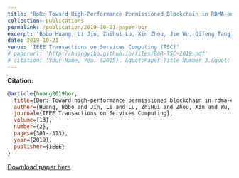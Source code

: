 ```yaml
---
title: "BoR: Toward High-Performance Permissioned Blockchain in RDMA-enabled Network"
collection: publications
permalink: /publication/2019-10-21-paper-bor
excerpt: 'Bobo Huang, Li Jin, Zhihui Lu, Xin Zhou, Jie Wu, Qifeng Tang, Patrick CK Hung'
date: 2019-10-21
venue: 'IEEE Transactions on Services Computing (TSC)'
# paperurl: 'http://huangyibo.github.io/files/BoR-TSC-2019.pdf'
# citation: 'Your Name, You. (2015). &quot;Paper Title Number 3.&quot; <i>Journal 1</i>. 1(3).'
---
```


**Citation:**

```bib
@article{huang2019bor,
  title={Bor: Toward high-performance permissioned blockchain in rdma-enabled network},
  author={Huang, Bobo and Jin, Li and Lu, ZhiHui and Zhou, Xin and Wu, Jie and Tang, Qifeng and Hung, Patrick CK},
  journal={IEEE Transactions on Services Computing},
  volume={13},
  number={2},
  pages={301--313},
  year={2019},
  publisher={IEEE}
}
```

[Download paper here](http://huangyibo.github.io/files/BoR-TSC-2019.pdf)
